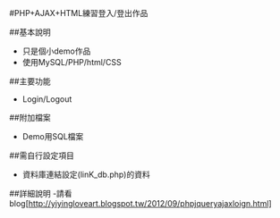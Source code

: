 #PHP+AJAX+HTML練習登入/登出作品

##基本說明
- 只是個小demo作品
- 使用MySQL/PHP/html/CSS


##主要功能
- Login/Logout

##附加檔案
- Demo用SQL檔案

##需自行設定項目
- 資料庫連結設定(linK_db.php)的資料

##詳細說明
-請看blog[http://yiyingloveart.blogspot.tw/2012/09/phpjqueryajaxloign.html]
